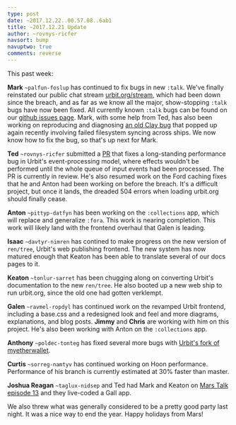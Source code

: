 ```yaml
---
type: post
date: ~2017.12.22..00.57.08..6ab1
title: ~2017.12.21 Update
author: ~rovnys-ricfer
navsort: bump
navuptwo: true
comments: reverse
---
```


This past week:

**Mark** `~palfun-foslup` has continued to fix bugs in new `:talk`. We've finally reinstated our public chat stream [urbit.org/stream](https://urbit.org/stream), which had been down since the breach, and as far as we know all the major, show-stopping `:talk` bugs have now been fixed. All currently known `:talk` bugs can be found on our [github issues page](https://github.com/urbit/arvo/issues). Mark, with some help from Ted, has also been working on reproducing and diagnosing [an old Clay bug](https://github.com/urbit/arvo/issues/501) that popped up again recently involving failed filesystem syncing across ships. We now know how to fix the bug, so that's up next for Mark.

**Ted** `~rovnys-ricfer` submitted a [PR](https://github.com/urbit/urbit/pull/910) that fixes a long-standing performance bug in Urbit's event-processing model, where effects wouldn't be performed until the whole queue of input events had been processed. The PR is currently in review. He's also resumed work on the Ford caching fixes that he and Anton had been working on before the breach. It's a difficult project, but once it lands, the dreaded 504 errors when loading urbit.org should finally cease.

**Anton** `~pittyp-datfyn` has been working on the `:collections` app, which will replace and generalize `:fora`. This work is nearing completion. This work will likely land with the frontend overhaul that Galen is leading.

**Isaac** `~davtyr-nimren` has contined to make progress on the new version of `ren/tree`, Urbit's web publishing frontend. The new system has now matured enough that Keaton has been able to translate several of our docs pages to it.

**Keaton** `~tonlur-sarret` has been chugging along on converting Urbit's documentation to the new `ren/tree`. He also booted up a new web ship to run urbit.org, since the old one had gotten verklempt.

**Galen** `~ravmel-ropdyl` has continued work on the revamped Urbit frontend, including a base.css and a redesigned look and feel and more diagrams, explanations, and blog posts. **Jimmy** and **Chris** are working with him on this project. He's also been working with Anton on the `:collections` app.

**Anthony** `~poldec-tonteg` has fixed several more bugs with [Urbit's fork of myetherwallet](https://github.com/urbit/etherwallet).

**Curtis** `~sorreg-namtyv` has continued working on Hoon performance. Performance of his branch is currently estimated at 30% faster than master.

**Joshua Reagan** `~taglux-nidsep` and Ted had Mark and Keaton on [Mars Talk episode 13](https://youtu.be/CfdoGY0u044) and they live-coded a Gall app. 

We also threw what was generally considered to be a pretty good party last night. It was a nice way to end the year. Happy holidays from Mars!
